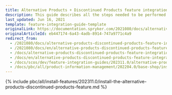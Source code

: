 ```yaml
---
title: Alternative Products + Discontinued Products feature integration
description: This guide describes all the steps needed to be performed in order to integrate the Alternative Products + Discontinued Products features into your project.
last_updated: Jun 16, 2021
template: feature-integration-guide-template
originalLink: https://documentation.spryker.com/2021080/docs/alternative-products-discontinued-products-feature-integration
originalArticleId: eb447174-6a43-4adb-8914-747a9771c4a9
redirect_from:
  - /2021080/docs/alternative-products-discontinued-products-feature-integration
  - /2021080/docs/en/alternative-products-discontinued-products-feature-integration
  - /docs/alternative-products-discontinued-products-feature-integration
  - /docs/en/alternative-products-discontinued-products-feature-integration
  - /docs/scos/dev/feature-integration-guides/202311.0/alternative-products-discontinued-products-feature-integration.html
  - /docs/pbc/all/product-information-management/202204.0/base-shop/install-and-upgrade/install-features/install-the-alternative-products-discontinued-products-feature.html
---
```


{% include pbc/all/install-features/202311.0/install-the-alternative-products-discontinued-products-feature.md %} <!-- To edit, see /_includes/pbc/all/install-features/202311.0/install-the-alternative-products-discontinued-products-feature.md -->

